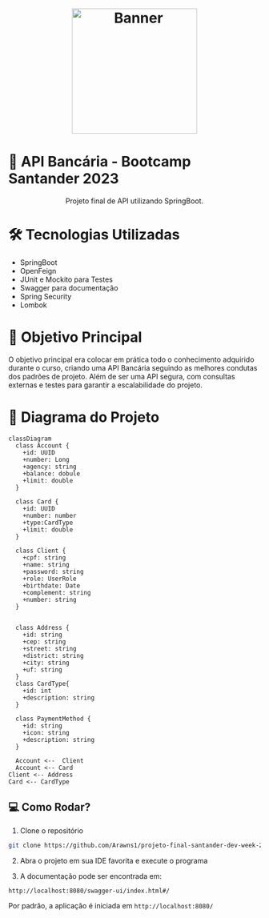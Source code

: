 <h1 align="center">
        <img alt="Banner" title="#Banner" style="object-fit: contain; height:250px;" src="https://media.discordapp.net/attachments/929069726372597815/1149490892747579402/image.png?width=517&height=130"  />
</h1>

# 📝 API Bancária - Bootcamp Santander 2023

<p align="center"> Projeto final de API utilizando SpringBoot.</p>

# 🛠 Tecnologias Utilizadas

- SpringBoot
- OpenFeign
- JUnit e Mockito para Testes
- Swagger para documentação
- Spring Security
- Lombok

# 🎯 Objetivo Principal

O objetivo principal era colocar em prática todo o conhecimento adquirido durante o curso, criando uma API Bancária seguindo as melhores condutas dos padrões de projeto. Além de ser uma API segura, com consultas externas e testes para garantir a escalabilidade do projeto.


# 🎨 Diagrama do Projeto

```mermaid
classDiagram
  class Account {
    +id: UUID
    +number: Long
    +agency: string
    +balance: dobule
    +limit: double
  }
  
  class Card {
    +id: UUID
    +number: number
    +type:CardType
    +limit: double
  }
  
  class Client {
    +cpf: string
    +name: string
    +password: string
    +role: UserRole
    +birthdate: Date
    +complement: string
    +number: string
  }

  
  class Address {
    +id: string
    +cep: string
    +street: string
    +district: string
    +city: string
    +uf: string
  }
  class CardType{
    +id: int
    +description: string
  }
  
  class PaymentMethod {
    +id: string
    +icon: string
    +description: string
  }
  
  Account <--  Client
  Account <-- Card
Client <-- Address
Card <-- CardType

```

## 💻 Como Rodar?

1. Clone o repositório

```bash
git clone https://github.com/Arawns1/projeto-final-santander-dev-week-2023.git
```

2. Abra o projeto em sua IDE favorita e execute o programa

3. A documentação pode ser encontrada em:

```
http://localhost:8080/swagger-ui/index.html#/
```

Por padrão, a aplicação é iniciada em `http://localhost:8080/`


